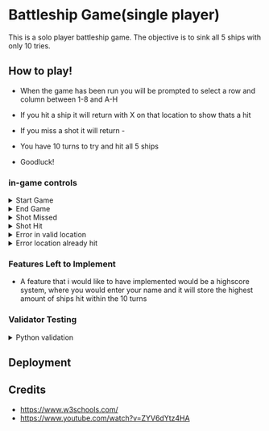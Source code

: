 # Battleship Game(single player)
This is a solo player battleship game. The objective is to sink all 5 ships with only 10 tries.

## How to play! 

- When the game has been run you will be prompted to select a row and column between 1-8 and A-H

- If you hit a ship it will return with X on that location to show thats a hit

- If you miss a shot it will return -

- You have 10 turns to try and hit all 5 ships 

- Goodluck!

### in-game controls
<details><summary>Start Game</summary>
<img src="assets/images/start.png">
</details>
<details><summary>End Game</summary>
<img src="assets/images/end.png">
</details>
<details><summary>Shot Missed</summary>
<img src="assets/images/miss.png">
</details>
<details><summary>Shot Hit</summary>
<img src="assets/images/hit.png">
</details>
<details><summary>Error in valid location</summary>
<img src="assets/images/invalid-location.png">
</details>
<details><summary>Error location already hit</summary>
<img src="assets/images/location-already.png">
</details>



### Features Left to Implement

- A feature that i would like to have implemented would be a highscore system, where you would enter your name and it will store the highest amount of ships hit within the 10 turns





### Validator Testing 
<details><summary>Python validation</summary>
<img src="assets/images/validator.png">
</details>


## Deployment




## Credits 

- https://www.w3schools.com/
- https://www.youtube.com/watch?v=ZYV6dYtz4HA

